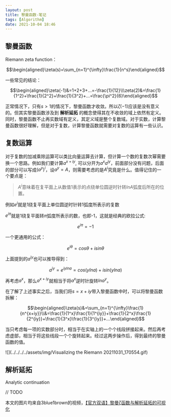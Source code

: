 ```yaml
---
layout: post
title: 黎曼函数-笔记
tags: [Algorithm]
date: 2021-10-04 18:46
---
```


## 黎曼函数

Riemann zeta function：

$$\begin{aligned}\zeta(s)=\sum_{n=1}^{\infty}\frac{1}{n^s}\end{aligned}$$

一些常见的结论：

$$\begin{aligned}\zeta(-1)&=1+2+3+...=-\frac{1}{12}\\\zeta(2)&=\frac{1}{1^2}+\frac{1}{2^2}+\frac{1}{3^2}+...=\frac{\pi^2}{6}\end{aligned}$$

正常情况下，只有$s>1$的情况下，黎曼函数才收敛。所以$\zeta(-1)$应该是没有意义的。但其实黎曼函数涉及到 **解析延拓** 的概念使得其在不收敛的域上依然有定义。同时，黎曼函数不止再实数域有定义，其定义域是整个复数域。对于实数，计算黎曼函数很好理解，但是对于复数，计算黎曼函数就需要对复数的运算有一些认识。
## 复数运算
对于复数的加减乘除运算可以类比向量运算去计算，但计算一个数的复数次幂需要换一个思路。例如我们要计算$a^{x+iy}$, 可以分开为$a^xa^{iy}$，前面部分没有问题，后面的部分可以写成$(a^y)^i$，设$a^y=A$，则需要考虑的是$A^i$究竟是什么。值得记住的一个要点是：

>$A^i$意味着在复平面上从数值1表示的点绕单位圆逆时针转$lnA$弧度后所在的位置。

例如$e^i$就是1绕复平面上单位圆逆时针转1弧度所表示的复数

$e^{i\pi}$就是1绕复平面转$\pi$弧度所表示的数，也即-1，这就是经典的欧拉公式:

$$e^{i\pi}=-1$$

一个更通用的公式：

$$e^{i\theta}=cos\theta + isin\theta$$

上面提到的$a^{iy}$也可以推导得到：

$$a^{iy}=e^{iylna}=cos(ylna)+isin(ylna)$$

再考虑$a^x$，那么$a^{x+iy}$就相当于将$a^{x}$逆时针旋转$lna^y$。

在了解了上述事实之后，当我们将$s=x+iy$带入黎曼函数中时，可以将黎曼函数拆解：

$$\begin{aligned}\zeta(s)&=\sum_{n=1}^{\infty}\frac{1}{n^{x+iy}}\\&=\frac{1}{1^x}\frac{1}{1^{iy}}+\frac{1}{2^x}\frac{1}{2^{iy}}+\frac{1}{3^x}\frac{1}{3^{iy}}+...\end{aligned}$$

当只考虑每一项的实数部分时，相当于在实轴上的一个个线段拼接起来。然后再考虑虚部，相当于将这些线段一个个旋转起来。经过这两步操作后，得到最终的黎曼函数的值。

![](../../../../assets/img/Visualizing the Riemann 20211031_170554.gif)

## 解析延拓
Analytic continuation

// TODO

本文的图片均来自3blue1brown的视频，[【官方双语】黎曼ζ函数与解析延拓的可视化](https://www.bilibili.com/video/BV1tx411y7VG?spm_id_from=333.999.0.0)
